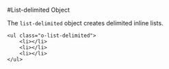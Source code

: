 #List-delimited Object

The `list-delimited` object creates delimited inline lists.

	<ul class="o-list-delimited">
		<li></li>
		<li></li>
		<li></li>
	</ul>
